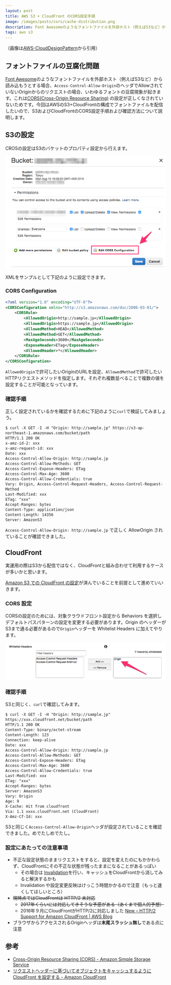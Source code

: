 ```yaml
---
layout: post
title: AWS S3 + CloudFront のCORS設定手順
image: /images/posts/cors/cache-distribution.png
description: Font Awesomeのようなフォントファイルを外部ホスト（例えばS3など）から読み込もうとする場合、Access-Control-Allow-OriginのヘッダでAllowされていないOriginからのリクエストの場合いわゆるフォントの豆腐現象が起きる。これはCORS(Cross-Origin Resource Sharing) の設定が正しくなされていないためだ。今回はAWSのS3+CloudFrontの構成でフォントファイルを配信したいので、S3およびCloudFrontのCORS設定手順および確認方法について説明する。
tags: aws s3
---
```


（画像は[AWS-CloudDesignPattern](http://aws.clouddesignpattern.org/index.php/CDP:Cache_Distribution%E3%83%91%E3%82%BF%E3%83%BC%E3%83%B3)から引用）

## フォントファイルの豆腐化問題

[Font Awesome](http://fontawesome.io/)のようなフォントファイルを外部ホスト（例えばS3など）から読み込もうとする場合、`Access-Control-Allow-Origin`のヘッダでAllowされていないOriginからのリクエストの場合、いわゆるフォントの豆腐現象が起きます。これは[CORS(Cross-Origin Resource Sharing)](https://developer.mozilla.org/ja/docs/Web/HTTP/HTTP_access_control)
の設定が正しくなされていないためです。今回はAWSのS3+CloudFrontの構成でフォントファイルを配信したいので、S3およびCloudFrontのCORS設定手順および確認方法について説明します。

## S3の設定

CROSの設定はS3のバケットのプロパティ設定から行えます。

![](/images/posts/cors/s3.png)

XMLをサンプルとして下記のように設定できます。

### CORS Configuration

```xml
<?xml version="1.0" encoding="UTF-8"?>
<CORSConfiguration xmlns="http://s3.amazonaws.com/doc/2006-03-01/">
    <CORSRule>
        <AllowedOrigin>http://sample.jp</AllowedOrigin>
        <AllowedOrigin>https://sample.jp</AllowedOrigin>
        <AllowedMethod>HEAD</AllowedMethod>
        <AllowedMethod>GET</AllowedMethod>
        <MaxAgeSeconds>3600</MaxAgeSeconds>
        <ExposeHeader>ETag</ExposeHeader>
        <AllowedHeader>*</AllowedHeader>
    </CORSRule>
</CORSConfiguration>
```

`AllowedOrigin`で許可したいOriginのURLを設定、`AllowedMethod`で許可したいHTTPリクエストメソッドを指定します。それぞれ複数並べることで複数の値を設定することが可能となっています。

### 確認手順

正しく設定されているかを確認するために下記のように`curl`で検証してみましょう。

```
$ curl -X GET -I -H "Origin: http://sample.jp" https://s3-ap-northeast-1.amazonaws.com/bucket/path
HTTP/1.1 200 OK
x-amz-id-2: xxx
x-amz-request-id: xxx
Date: xxx
Access-Control-Allow-Origin: http://sample.jp
Access-Control-Allow-Methods: GET
Access-Control-Expose-Headers: ETag
Access-Control-Max-Age: 3600
Access-Control-Allow-Credentials: true
Vary: Origin, Access-Control-Request-Headers, Access-Control-Request-Method
Last-Modified: xxx
ETag: "xxx"
Accept-Ranges: bytes
Content-Type: application/json
Content-Length: 14356
Server: AmazonS3
```

`Access-Control-Allow-Origin: http://sample.jp` で正しく AllowOrigin されていることが確認できました。

## CloudFront

実運用の際はS3から配信ではなく、CloudFrontと組み合わせて利用するケースが多いかと思います。

[Amazon S3 での CloudFront  の設定](http://docs.aws.amazon.com/ja_jp/AmazonCloudFront/latest/DeveloperGuide/MigrateS3ToCloudFront.html)が済んでいることを前提として進めていいきます。

### CORS 設定

CORSの設定のためには、対象クラウドフロント設定から Behaviors を選択しデフォルトパスパターンの設定を変更する必要があります。Origin のヘッダーがS3まで通る必要があるので`Origin`ヘッダーを Whitelist Headers に加えてやります。

![](/images/posts/cors/cloudfront.png)

### 確認手順

S3と同じく、`curl`で確認してみます。

```
$ curl -X GET -I -H "Origin: http://sample.jp"  https://xxx.cloudfront.net/bucket/path
HTTP/1.1 200 OK
Content-Type: binary/octet-stream
Content-Length: 123
Connection: keep-alive
Date: xxx
Access-Control-Allow-Origin: http://sample.jp
Access-Control-Allow-Methods: GET
Access-Control-Expose-Headers: ETag
Access-Control-Max-Age: 3600
Access-Control-Allow-Credentials: true
Last-Modified: xxx
ETag: "xxx"
Accept-Ranges: bytes
Server: AmazonS3
Vary: Origin
Age: 9
X-Cache: Hit from cloudfront
Via: 1.1 xxxx.cloudfront.net (CloudFront)
X-Amz-Cf-Id: xxx
```

S3と同じく`Access-Control-Allow-Origin`ヘッダが設定されていることを確認できました。めでたしめでたし。

### 設定にあたっての注意事項

* 不正な設定状態のままリクエストをすると、設定を変えたのにもかかわらず、CloudFrontにその不正な状態が残ったままになることがあるっぽい
  * その場合は [Invalidation](http://docs.aws.amazon.com/ja_jp/AmazonCloudFront/latest/DeveloperGuide/Invalidation.html)を行い、キャッシュをCloudFrontから消してみると解決するかも
  * Invalidation や設定変更反映はけっこう時間かかるので注意（もっと速くしてほしいところ）
* ~~現時点ではCloudFrontは HTTP/2 未対応~~
  * ~~2017年くらいには対応してきそうな予感がある（あくまで個人的予想）~~
  * 2016年９月にCloudFrontがHTTP/2に対応しました [New – HTTP/2 Support for Amazon CloudFront \| AWS Blog](https://aws.amazon.com/blogs/aws/new-http2-support-for-cloudfront/)
* ブラウザからアクセスされるOriginヘッダは**末尾スラッシュ無し**である点に注意

## 参考

- [Cross-Origin Resource Sharing (CORS) - Amazon Simple Storage Service](https://docs.aws.amazon.com/ja_jp/AmazonS3/latest/dev/cors.html)
- [リクエストヘッダーに基づいてオブジェクトをキャッシュするように CloudFront を設定する - Amazon CloudFront](http://docs.aws.amazon.com/ja_jp/AmazonCloudFront/latest/DeveloperGuide/header-caching.html#header-caching-web-cors)
